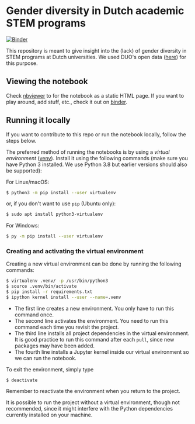 # Gender diversity in Dutch academic STEM programs

[![Binder](https://mybinder.org/badge_logo.svg)](https://mybinder.org/v2/gh/enirolf/dutch-bsc-stem-gender-diversity/master?filepath=stem-gender-diversity.ipynb)

This repository is meant to give insight into the (lack) of gender diversity in STEM programs at Dutch universities. We used DUO's open data ([here](https://duo.nl/open_onderwijsdata/databestanden/ho/ingeschreven/wo-ingeschr/)) for this purpose.

## Viewing the notebook

Check [nbviewer](https://nbviewer.jupyter.org/github/enirolf/dutch-bsc-stem-gender-diversity/blob/master/stem-gender-diversity.ipynb) to for the notebook as a static HTML page. If you want to play around, add stuff, etc., check it out on [binder](https://mybinder.org/v2/gh/enirolf/dutch-bsc-stem-gender-diversity/master?filepath=stem-gender-diversity.ipynb).

## Running it locally

If you want to contribute to this repo or run the notebook locally, follow the steps below.

The preferred method of running the notebooks is by using a *virtual environment* ([venv](https://packaging.python.org/guides/installing-using-pip-and-virtual-environments/)). Install it using the following commands (make sure you have Python 3 installed. We use Python 3.8 but earlier versions should also be supported):

For Linux/macOS:

```bash
$ python3 -m pip install --user virtualenv
```

or, if you don't want to use `pip` (Ubuntu only):

```bash
$ sudo apt install python3-virtualenv
```

For Windows:

```bash
$ py -m pip install --user virtualenv
```

### Creating and activating the virtual environment

Creating a new virtual environment can be done by running the following commands:

```bash
$ virtualenv .venv/ -p /usr/bin/python3
$ source .venv/bin/activate
$ pip install -r requirements.txt
$ ipython kernel install --user --name=.venv
```

- The first line creates a new environment. You only have to run this command once.
- The second line activates the environment. You need to run this command each time you revisit the project.
- The third line installs all project dependencies in the virtual environment. It is good practice to run this command after each `pull`, since new packages may have been added.
- The fourth line installs a Jupyter kernel inside our virtual environment so we can run the notebook.

To exit the environment, simply type

```
$ deactivate
```

Remember to reactivate the environment when you return to the project.

It is possible to run the project without a virtual environment, though not recommended, since it might interfere with the Python dependencies currently installed on your machine. 

